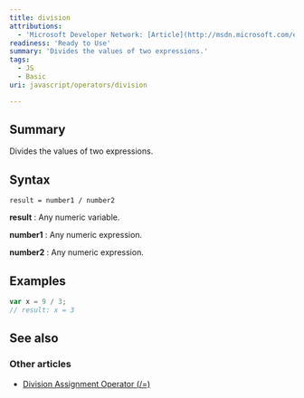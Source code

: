 ```yaml
---
title: division
attributions:
  - 'Microsoft Developer Network: [Article](http://msdn.microsoft.com/en-us/library/ie/w8z179xh(v=vs.94).aspx)'
readiness: 'Ready to Use'
summary: 'Divides the values of two expressions.'
tags:
  - JS
  - Basic
uri: javascript/operators/division

---
```

## Summary

Divides the values of two expressions.

## Syntax

    result = number1 / number2

**result**
:   Any numeric variable.

**number1**
:   Any numeric expression.

**number2**
:   Any numeric expression.

## Examples

``` js
var x = 9 / 3;
// result: x = 3
```

## See also

### Other articles

-   [Division Assignment Operator (/=)](/javascript/operators/division_assignment)

